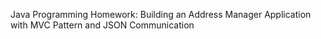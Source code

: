 Java Programming Homework: Building an Address Manager Application with MVC Pattern and JSON Communication
